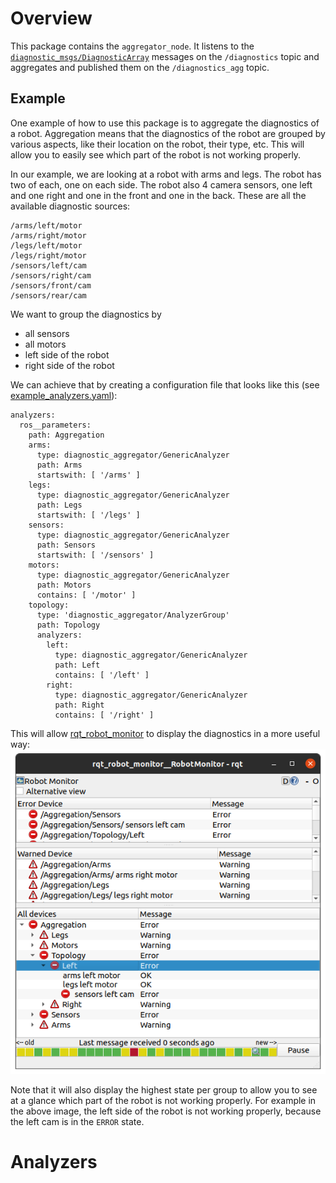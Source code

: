 # Overview
This package contains the `aggregator_node`.
It listens to the [`diagnostic_msgs/DiagnosticArray`](https://index.ros.org/p/diagnostic_msgs) messages on the `/diagnostics` topic and aggregates and published them on the `/diagnostics_agg` topic.

## Example
One example of how to use this package is to aggregate the diagnostics of a robot.
Aggregation means that the diagnostics of the robot are grouped by various aspects, like their location on the robot, their type, etc.
This will allow you to easily see which part of the robot is not working properly.

In our example, we are looking at a robot with arms and legs.
The robot has two of each, one on each side.
The robot also 4 camera sensors, one left and one right and one in the front and one in the back.
These are all the available diagnostic sources:

```
/arms/left/motor
/arms/right/motor
/legs/left/motor
/legs/right/motor
/sensors/left/cam
/sensors/right/cam
/sensors/front/cam
/sensors/rear/cam
```

We want to group the diagnostics by
- all sensors
- all motors
- left side of the robot
- right side of the robot

We can achieve that by creating a configuration file that looks like this (see [example_analyzers.yaml](diagnostic_aggregator/example/example_analyzers.yaml)):
```
analyzers:
  ros__parameters:
    path: Aggregation
    arms:
      type: diagnostic_aggregator/GenericAnalyzer
      path: Arms
      startswith: [ '/arms' ]
    legs:
      type: diagnostic_aggregator/GenericAnalyzer
      path: Legs
      startswith: [ '/legs' ]
    sensors:
      type: diagnostic_aggregator/GenericAnalyzer
      path: Sensors
      startswith: [ '/sensors' ]
    motors:
      type: diagnostic_aggregator/GenericAnalyzer
      path: Motors
      contains: [ '/motor' ]
    topology:
      type: 'diagnostic_aggregator/AnalyzerGroup'
      path: Topology
      analyzers:
        left:
          type: diagnostic_aggregator/GenericAnalyzer
          path: Left
          contains: [ '/left' ]
        right:
          type: diagnostic_aggregator/GenericAnalyzer
          path: Right
          contains: [ '/right' ]
```

This will allow [rqt_robot_monitor](https://index.ros.org/p/rqt_robot_monitor) to display the diagnostics in a more useful way:
![doc/rqt_robot_monitor.png](doc/rqt_robot_monitor.png)

Note that it will also display the highest state per group to allow you to see at a glance which part of the robot is not working properly.
For example in the above image, the left side of the robot is not working properly, because the left cam is in the `ERROR` state.

# Analyzers
